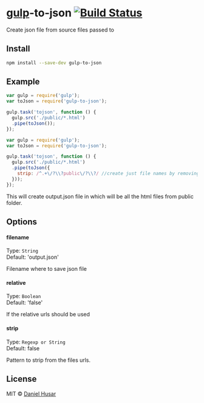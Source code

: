 # [gulp](http://gulpjs.com)-to-json [![Build Status](https://secure.travis-ci.org/danielhusar/gulp-to-json.svg?branch=master)](http://travis-ci.org/danielhusar/gulp-to-json)

Create json file from source files passed to


## Install

```sh
npm install --save-dev gulp-to-json
```

## Example

```js
var gulp = require('gulp');
var toJson = require('gulp-to-json');

gulp.task('tojson', function () {
  gulp.src('./public/*.html')
  .pipe(toJson());
});
```

```js
var gulp = require('gulp');
var toJson = require('gulp-to-json');

gulp.task('tojson', function () {
  gulp.src('./public/*.html')
  .pipe(toJson({
    strip: /^.+\/?\\?public\/?\\?/ //create just file names by removing everything from left of public/ folder 
  }));
});
```

This will create output.json file in which will be all the html files from public folder.

## Options

#### filename

Type: `String`  
Default: 'output.json'

Filename where to save json file

#### relative

Type: `Boolean`  
Default: 'false'

If the relative urls should be used

#### strip

Type: `Regexp or String`  
Default: false

Pattern to strip from the files urls.

## License

MIT © [Daniel Husar](https://github.com/danielhusar)

